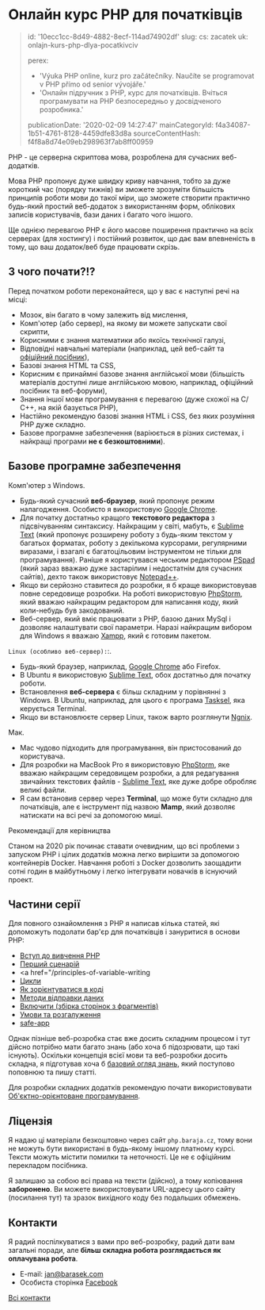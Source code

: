 Онлайн курс PHP для початківців
===============================

> id: '10ecc1cc-8d49-4882-8ecf-114ad74902df'
> slug:
> 	cs: zacatek
> 	uk: onlajn-kurs-php-dlya-pocatkivciv
> 
> perex:
> 	- 'Výuka PHP online, kurz pro začátečníky. Naučíte se programovat v PHP přímo od senior vývojáře.'
> 	- 'Онлайн підручник з PHP, курс для початківців. Вчіться програмувати на PHP безпосередньо у досвідченого розробника.'
> 
> publicationDate: '2020-02-09 14:27:47'
> mainCategoryId: f4a34087-1b51-4761-8128-4459dfe83d8a
> sourceContentHash: f4f8a8d74e09eb298963f7ab8ff00959

PHP - це серверна скриптова мова, розроблена для сучасних веб-додатків.

Мова PHP пропонує дуже швидку криву навчання, тобто за дуже короткий час (порядку тижнів) ви зможете зрозуміти більшість принципів роботи мови до такої міри, що зможете створити практично будь-який простий веб-додаток з використанням форм, облікових записів користувачів, бази даних і багато чого іншого.

Ще однією перевагою PHP є його масове поширення практично на всіх серверах (для хостингу) і постійний розвиток, що дає вам впевненість в тому, що ваш додаток/веб буде працювати скрізь.

З чого почати?!?
------------

Перед початком роботи переконайтеся, що у вас є наступні речі на місці:

- Мозок, він багато в чому залежить від мислення,
- Комп'ютер (або сервер), на якому ви можете запускати свої скрипти,
- Корисними є знання математики або якоїсь технічної галузі,
- Відповідні навчальні матеріали (наприклад, цей веб-сайт та <a href="https://www.php.net">офіційний посібник</a>),
- Базові знання HTML та CSS,
- Корисним є принаймні базове знання англійської мови (більшість матеріалів доступні лише англійською мовою, наприклад, офіційний посібник та веб-форуми),
- Знання іншої мови програмування є перевагою (дуже схожої на С/С++, на якій базується PHP),
- Настійно рекомендую базові знання HTML і CSS, без яких розуміння PHP дуже складно.
- Базове програмне забезпечення (варіюється в різних системах, і найкращі програми **не є безкоштовними**).

Базове програмне забезпечення
-----------------

Комп'ютер з Windows.
- Будь-який сучасний **веб-браузер**, який пропонує режим налагодження. Особисто я використовую <a href="https://www.google.com/chrome">Google Chrome</a>.
- Для початку достатньо кращого **текстового редактора** з підсвічуванням синтаксису. Найкращим у світі, мабуть, є <a href="https://www.sublimetext.com">Sublime Text</a> (який пропонує розширену роботу з будь-яким текстом у багатьох форматах, роботу з декількома курсорами, регулярними виразами, і взагалі є багатоцільовим інструментом не тільки для програмування). Раніше я користувався чеським редактором <a href="https://www.pspad.com/cz/">PSpad</a> (який зараз вважаю дуже застарілим і недостатнім для сучасних сайтів), дехто також використовує <a href="https://www.slunecnice.cz/sw/notepad/">Notepad++</a>.
- Якщо ви серйозно ставитеся до розробки, я б краще використовував повне середовище розробки. На роботі використовую <a href="https://www.jetbrains.com/phpstorm/">PhpStorm</a>, який вважаю найкращим редактором для написання коду, який коли-небудь був закодований.
- Веб-сервер, який вміє працювати з PHP, базою даних MySql і дозволяє налаштувати свої параметри. Наразі найкращим вибором для Windows я вважаю <a href="https://www.apachefriends.org/download.html">Xampp</a>, який є готовим пакетом.

`Linux (особливо веб-сервер):`:.
- Будь-який браузер, наприклад, <a href="https://www.google.com/chrome">Google Chrome</a> або Firefox.
- В Ubuntu я використовую <a href="https://www.sublimetext.com">Sublime Text</a>, обох достатньо для початку роботи.
- Встановлення **веб-сервера** є більш складним у порівнянні з Windows. В Ubuntu, наприклад, для цього є програма <a href="https://wiki.ubuntu.cz/servery/apache_s_mysql_a_php">Tasksel</a>, яка керується Terminal.
- Якщо ви встановлюєте сервер Linux, також варто розглянути <a href="https://www.nginx.com/resources/wiki/">Ngnix</a>.

Мак.
- Mac чудово підходить для програмування, він пристосований до користувача.
- Для розробки на MacBook Pro я використовую <a href="https://www.jetbrains.com/phpstorm/">PhpStorm</a>, яке вважаю найкращим середовищем розробки, а для редагування звичайних текстових файлів - <a href="https://www.sublimetext.com">Sublime Text</a>, яке дуже добре обробляє великі файли.
- Я сам встановив сервер через **Terminal**, що може бути складно для початківців, але є інструмент під назвою **Mamp**, який дозволяє натискати на всі речі за допомогою миші.

Рекомендації для керівництва

Станом на 2020 рік починає ставати очевидним, що всі проблеми з запуском PHP і цілих додатків можна легко вирішити за допомогою контейнерів Docker. Навчання роботі з Docker дозволить заощадити сотні годин в майбутньому і легко інтегрувати новачків в існуючий проект.

Частини серії
------------

Для повного ознайомлення з PHP я написав кілька статей, які допоможуть подолати бар'єр для початківців і зануритися в основи PHP:

- <a href="/introduction">Вступ до вивчення PHP</a>
- <a href="/first-script">Перший сценарій</a>
- <a href="/principles-of-variable-writing</a>
- <a href="/cycles">Цикли</a>
- <a href="/how-to-find-out">Як зорієнтуватися в коді</a>
- <a href="/methods-sending-data">Методи відправки даних</a>
- <a href="/include-file">Включити (збірка сторінок з фрагментів)</a>
- <a href="/conditions">Умови та розгалуження</a>
- <a href="/safe-application">safe-app</a>

Однак пізніше веб-розробка стає вже досить складним процесом і тут дійсно потрібно мати багато знань (або хоча б підозрювати, що такі існують). Оскільки концепція всієї мови та веб-розробки досить складна, я підготував хоча б <a href="/knowledge">базовий огляд знань</a>, який поступово поповнюю та пишу статті.

Для розробки складних додатків рекомендую почати використовувати <a href="/oop">Об'єктно-орієнтоване програмування</a>.

Ліцензія
-------

Я надаю ці матеріали безкоштовно через сайт `php.baraja.cz`, тому вони не можуть бути використані в будь-якому іншому платному курсі. Тексти можуть містити помилки та неточності. Це не є офіційним перекладом посібника.

Я залишаю за собою всі права на тексти (дійсно), а тому копіювання **заборонено**. Ви можете використовувати URL-адресу цього сайту (посилання тут) та зразок вихідного коду без подальших обмежень.

Контакти
-------

Я радий поспілкуватися з вами про веб-розробку, радий дати вам загальні поради, але **більш складна робота розглядається як оплачувана робота**.

- E-mail: jan@barasek.com
- Особиста сторінка <a href="https://www.facebook.com/janbarasek">Facebook</a>

<a href="https://baraja.cz/kontakt">Всі контакти</a>
